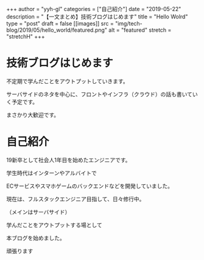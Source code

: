+++
author = "yyh-gl"
categories = ["自己紹介"]
date = "2019-05-22"
description = "【一文まとめ】技術ブログはじめます"
title = "Hello Wolrd"
type = "post"
draft = false
[[images]]
  src = "img/tech-blog/2019/05/hello_world/featured.png"
  alt = "featured"
  stretch = "stretchH"
+++


# 技術ブログはじめます

不定期で学んだことをアウトプットしていきます。

サーバサイドのネタを中心に、フロントやインフラ（クラウド）の話も書いていく予定です。

まさかり大歓迎です。


# 自己紹介

19新卒として社会人1年目を始めたエンジニアです。

学生時代はインターンやアルバイトで

ECサービスやスマホゲームのバックエンドなどを開発していました。

現在は、フルスタックエンジニア目指して、日々修行中。

（メインはサーバサイド）

学んだことをアウトプットする場として

本ブログを始めました。

頑張ります

